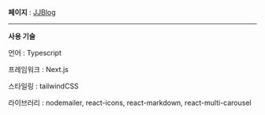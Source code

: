 **페이지** : [JJBlog](https://jjlog.vercel.app/)

---

**사용 기술** 

언어 : Typescript

프레임워크 : Next.js

스타일링 : tailwindCSS

라이브러리 : nodemailer, react-icons, react-markdown, react-multi-carousel
